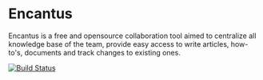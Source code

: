 # Encantus 

Encantus is a free and opensource collaboration tool aimed to centralize all knowledge base of the team, provide easy access to write articles, how-to's, documents and track changes to existing ones.

[![Build Status](https://api.travis-ci.org/encantus/encantus.svg?branch=master)](https://travis-ci.org/encantus/encantus)
